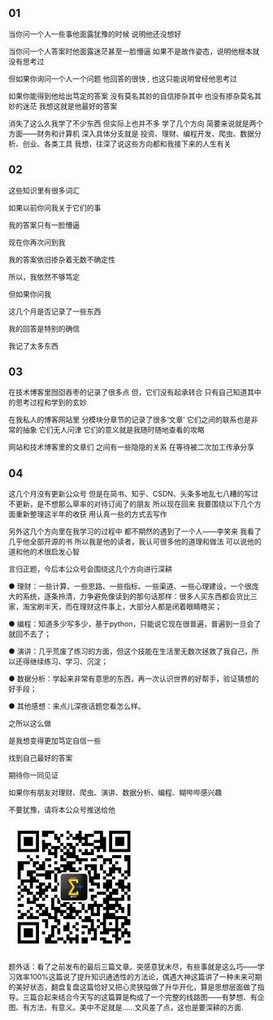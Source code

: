 ## 01
当你问一个人一些事他面露犹豫的时候
说明他还没想好

当你问一个人答案时他面露迷茫甚至一脸懵逼
如果不是故作姿态，说明他根本就没有思考过

但如果你询问一个人一个问题
他回答的很快 , 也这只能说明曾经他思考过

如果你能得到他给出笃定的答案
没有莫名其妙的自信掺杂其中
也没有掺杂莫名其妙的迷茫
我想这就是他最好的答案

消失了这么久我学了不少东西
但实际上也并不多
学了几个方向
简要来说就是两个方面——财务和计算机
深入具体分支就是
投资、理财、编程开发、爬虫、数据分析、创业、各类工具
我想，往深了说这些方向都和我接下来的人生有关
 

## 02

这些知识里有很多词汇

如果以前你问我关于它们的事

我的答案只有一脸懵逼



现在你再次问到我

我的答案依旧掺杂着无数不确定性

所以，我依然不够笃定



但如果你问我

这几个月是否记录了一些东西

我的回答是特别的确信

我记了太多东西
 

## 03
在技术博客里囫囵吞枣的记录了很多点
但，它们没有起承转合
只有自己知道其中的思考过程和学到的玄妙

在我私人的博客网站里
分模块分章节的记录了很多‘文章’
它们之间的联系也是非常的抽象
它们无人问津
它们的意义就是我随时随地查看的攻略

网站和技术博客里的文章们
之间有一些隐隐的关系
在等待被二次加工传承分享


## 04
这几个月没有更新公众号
但是在简书、知乎、CSDN、头条多地乱七八糟的写过
不更新，是不想那么草率的对待订阅了的朋友
所以现在回来
我要围绕以下几个方面重新整理这半年的收获
用认真一些的方式去写作

另外这几个方向里在我学习的过程中
都不期然的遇到了一个人——李笑来
我看了几乎他全部开源的书
所以我是他的读者，我认可很多他的道理和做法
可以说他的道和他的术很启发心智

言归正题，今后本公众号会围绕这几个方向进行深耕

● 理财：一些计算、一些思路、一些指标、一些渠道、一些心理建设，一个很庞大的系统，逐条拎清，力争避免像读到的那句话那样：很多人买东西都会货比三家，淘宝刷半天，而在理财这件事上，大部分人都是闭着眼睛瞎买；

● 编程：知道多少写多少，基于python，只能说它现在很普遍，普遍到一旦会了就回不去了；

● 演讲：几乎荒废了练习的方面，但这个技能在生活里无数次拯救了我自己，所以还得继续练习、学习、沉淀；

● 数据分析：学起来非常有意思的东西，再一次认识世界的好帮手，验证猜想的好手段；

● 其他感想：来点儿深夜话题您看怎么样。



之所以这么做

是我想变得更加笃定自信一些

找到自己最好的答案

期待你一同见证



如果你有朋友对理财、爬虫、演讲、数据分析、编程、糊哔哔感兴趣

不要犹豫，请将本公众号推送给他

![](https://github.com/rovesoul/My-Article/blob/master/%E5%85%AC%E4%BC%97%E5%8F%B7%E4%BA%8C%E7%BB%B4%E7%A0%81.jpg)

题外话：看了之前发布的最后三篇文章。突感意犹未尽，有些事就是这么巧——学习效率100%这篇说了提升知识通透性的方法论，偶遇大神这篇讲了一种未来可期的美好状态，翻盘复盘这篇恰好又把心灵狭隘做了升华开化，算是思想层面做了指导。三篇合起来结合今天写的这篇算是构成了一个完整的线路图——有梦想、有企图、有方法、有意义。美中不足就是……文风差了点，这也是要深耕的方面.


